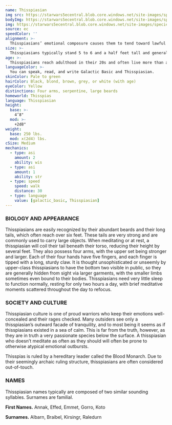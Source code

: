 ```yaml
---
name: Thisspiasian
img src: https://starwars5ecentral.blob.core.windows.net/site-images/species/species_thisspiasian.png
bodyImg: https://starwars5ecentral.blob.core.windows.net/site-images/species/species_thisspiasian.png
img: https://starwars5ecentral.blob.core.windows.net/site-images/species/species_thisspiasian.png
source: ec
speedColor: ''
alignment: >-
  Thisspiasians’ emotional composure causes them to tend toward lawful alignments, though there are exceptions.
size: >-
  Thisspiasians typically stand 5 to 6 and a half feet tall and generally weigh about 300 lbs. Regardless of your position in that range, your size is Medium.
age: >-
  Thisspiasians reach adulthood in their 20s and often live more than a century.
languageColor: >-
  You can speak, read, and write Galactic Basic and Thisspiasian. 
skinColor: Pale to green
hairColor: Black, blond, brown, grey, or white (with age)
eyeColor: Yellow
distinctions: Four arms, serpentine, large beards
homeworld: Thisspias
language: Thisspiasian
height:
  base: >-
    4’8"
  mod: >-
    +2d8"
weight:
  base: 250 lbs.
  mod: x(2d4) lbs.
cSize: Medium
mechanics:
  - type: asi
    amount: 2
    ability: wis
  - type: asi
    amount: 1
    ability: str
  - type: speed
    speed: walk
    distance: 30
  - type: language
    value: [galactic_basic, Thisspiasian]
---
```

### BIOLOGY AND APPEARANCE
Thisspiasians are easily recognized by their abundant beards and their long tails, which often reach over six feet. These tails are very strong and are commonly used to carry large objects. When meditating or at rest, a thisspiasian will coil their tail beneath their torso, reducing their height by several feet. They also possess four arms, with the upper set being stronger and larger. Each of their four hands have five fingers, and each finger is tipped with a long, sturdy claw. It is thought unsophisticated or unseemly by upper-class thisspiasians to have the bottom two visible in public, so they are generally hidden from sight via larger garments, with the smaller limbs sometimes even bound to their bodies. Thisspiasians need very little sleep to function normally, resting for only two hours a day, with brief meditative moments scattered throughout the day to refocus.

### SOCIETY AND CULTURE
Thisspiasian culture is one of proud warriors who keep their emotions well-concealed and their rages checked. Many outsiders see only a thisspiasian’s outward facade of tranquility, and to most being it seems as if thisspiasians existed in a sea of calm. This is far from the truth, however, as they are in truth a very passionate species below the surface. A thisspiasian who doesn’t meditate as often as they should will often be prone to otherwise atypical emotional outbursts.

Thisspias is ruled by a hereditary leader called the Blood Monarch. Due to their seemingly archaic ruling structure, thisspiasians are often considered out-of-touch.

### NAMES
Thisspiasian names typically are composed of two similar sounding syllables. Surnames are familial.

__First Names.__ Annak, Effed, Emmet, Gorro, Koto

__Surnames.__ Albarn, Braibel, Kirsingr, Raledurn



    
